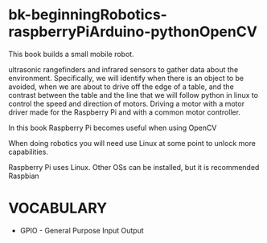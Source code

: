 # bk-beginningRobotics-raspberryPiArduino-pythonOpenCV
This book builds a small mobile robot.

ultrasonic rangefinders and infrared sensors to
gather data about the environment. Specifically, we will identify when there
is an object to be avoided, when we are about to drive off the edge of a table,
and the contrast between the table and the line that we will follow
python in linux to control the speed and direction of motors.
Driving a motor with a motor driver made for the
Raspberry Pi and with a common motor controller.

In this book Raspberry Pi becomes useful when using OpenCV

When doing robotics you will need use Linux at some point to unlock more capabilities.

Raspberry Pi uses Linux. Other OSs can be installed, but it is recommended Raspbian

# VOCABULARY
* GPIO - General Purpose Input Output


